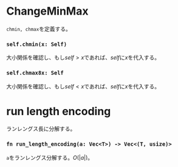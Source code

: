 # ChangeMinMax
`chmin, chmax`を定義する。

### `self.chmin(x: Self)`
大小関係を確認し、もし$self > x$であれば、$self$に$x$を代入する。

### `self.chmax8x: Self`
大小関係を確認し、もし$self < x$であれば、$self$に$x$を代入する。



# run length encoding
ランレングス長に分解する。

### `fn run_length_encoding(a: Vec<T>) -> Vec<(T, usize)>`
`a`をランレングス分解する。$O(|a|)$。